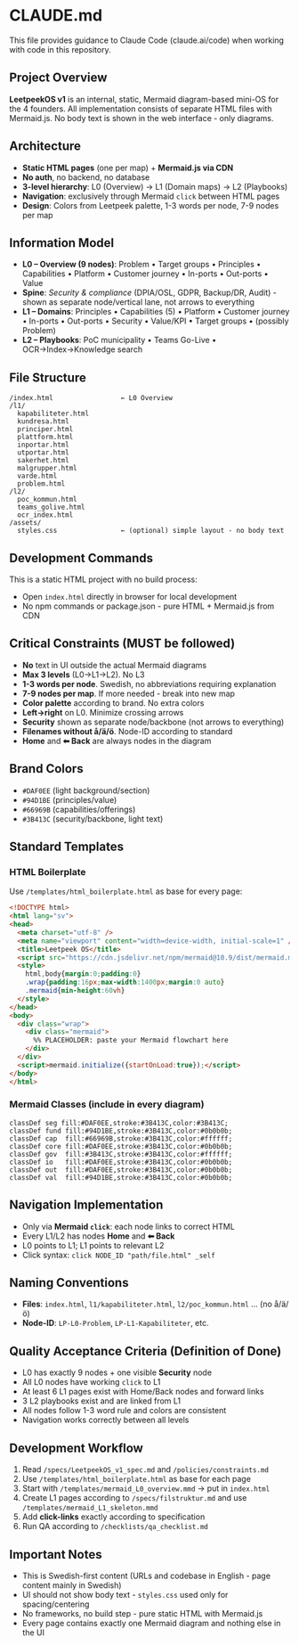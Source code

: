 # CLAUDE.md

This file provides guidance to Claude Code (claude.ai/code) when working with code in this repository.

## Project Overview

**LeetpeekOS v1** is an internal, static, Mermaid diagram-based mini-OS for the 4 founders. All implementation consists of separate HTML files with Mermaid.js. No body text is shown in the web interface - only diagrams.

## Architecture

- **Static HTML pages** (one per map) + **Mermaid.js via CDN**
- **No auth**, no backend, no database
- **3-level hierarchy**: L0 (Overview) → L1 (Domain maps) → L2 (Playbooks)
- **Navigation**: exclusively through Mermaid `click` between HTML pages
- **Design**: Colors from Leetpeek palette, 1-3 words per node, 7-9 nodes per map

## Information Model

- **L0 – Overview (9 nodes)**: Problem • Target groups • Principles • Capabilities • Platform • Customer journey • In-ports • Out-ports • Value
- **Spine**: *Security & compliance* (DPIA/OSL, GDPR, Backup/DR, Audit) - shown as separate node/vertical lane, not arrows to everything
- **L1 – Domains**: Principles • Capabilities (5) • Platform • Customer journey • In-ports • Out-ports • Security • Value/KPI • Target groups • (possibly Problem)
- **L2 – Playbooks**: PoC municipality • Teams Go-Live • OCR→Index→Knowledge search

## File Structure

```
/index.html                 ← L0 Overview
/l1/
  kapabiliteter.html
  kundresa.html
  principer.html
  plattform.html
  inportar.html
  utportar.html
  sakerhet.html
  malgrupper.html
  varde.html
  problem.html
/l2/
  poc_kommun.html
  teams_golive.html
  ocr_index.html
/assets/
  styles.css                ← (optional) simple layout - no body text
```

## Development Commands

This is a static HTML project with no build process:
- Open `index.html` directly in browser for local development
- No npm commands or package.json - pure HTML + Mermaid.js from CDN

## Critical Constraints (MUST be followed)

- **No** text in UI outside the actual Mermaid diagrams
- **Max 3 levels** (L0→L1→L2). No L3
- **1-3 words per node**. Swedish, no abbreviations requiring explanation
- **7-9 nodes per map**. If more needed - break into new map
- **Color palette** according to brand. No extra colors
- **Left→right** on L0. Minimize crossing arrows
- **Security** shown as separate node/backbone (not arrows to everything)
- **Filenames without å/ä/ö**. Node-ID according to standard
- **Home** and **⬅︎ Back** are always nodes in the diagram

## Brand Colors

- `#DAF0EE` (light background/section)
- `#94D1BE` (principles/value)
- `#66969B` (capabilities/offerings)
- `#3B413C` (security/backbone, light text)

## Standard Templates

### HTML Boilerplate
Use `/templates/html_boilerplate.html` as base for every page:
```html
<!DOCTYPE html>
<html lang="sv">
<head>
  <meta charset="utf-8" />
  <meta name="viewport" content="width=device-width, initial-scale=1" />
  <title>Leetpeek OS</title>
  <script src="https://cdn.jsdelivr.net/npm/mermaid@10.9/dist/mermaid.min.js"></script>
  <style>
    html,body{margin:0;padding:0}
    .wrap{padding:16px;max-width:1400px;margin:0 auto}
    .mermaid{min-height:60vh}
  </style>
</head>
<body>
  <div class="wrap">
    <div class="mermaid">
      %% PLACEHOLDER: paste your Mermaid flowchart here
    </div>
  </div>
  <script>mermaid.initialize({startOnLoad:true});</script>
</body>
</html>
```

### Mermaid Classes (include in every diagram)
```mermaid
classDef seg fill:#DAF0EE,stroke:#3B413C,color:#3B413C;
classDef fund fill:#94D1BE,stroke:#3B413C,color:#0b0b0b;
classDef cap  fill:#66969B,stroke:#3B413C,color:#ffffff;
classDef core fill:#DAF0EE,stroke:#3B413C,color:#0b0b0b;
classDef gov  fill:#3B413C,stroke:#3B413C,color:#ffffff;
classDef io   fill:#DAF0EE,stroke:#3B413C,color:#0b0b0b;
classDef out  fill:#DAF0EE,stroke:#3B413C,color:#0b0b0b;
classDef val  fill:#94D1BE,stroke:#3B413C,color:#0b0b0b;
```

## Navigation Implementation

- Only via **Mermaid `click`**: each node links to correct HTML
- Every L1/L2 has nodes **Home** and **⬅︎ Back**
- L0 points to L1; L1 points to relevant L2
- Click syntax: `click NODE_ID "path/file.html" _self`

## Naming Conventions

- **Files**: `index.html`, `l1/kapabiliteter.html`, `l2/poc_kommun.html` … (no å/ä/ö)
- **Node-ID**: `LP-L0-Problem`, `LP-L1-Kapabiliteter`, etc.

## Quality Acceptance Criteria (Definition of Done)

- L0 has exactly 9 nodes + one visible **Security** node
- All L0 nodes have working `click` to L1
- At least 6 L1 pages exist with Home/Back nodes and forward links
- 3 L2 playbooks exist and are linked from L1
- All nodes follow 1-3 word rule and colors are consistent
- Navigation works correctly between all levels

## Development Workflow

1. Read `/specs/LeetpeekOS_v1_spec.md` and `/policies/constraints.md`
2. Use `/templates/html_boilerplate.html` as base for each page
3. Start with `/templates/mermaid_L0_overview.mmd` → put in `index.html`
4. Create L1 pages according to `/specs/filstruktur.md` and use `/templates/mermaid_L1_skeleton.mmd`
5. Add **click-links** exactly according to specification
6. Run QA according to `/checklists/qa_checklist.md`

## Important Notes

- This is Swedish-first content (URLs and codebase in English - page content mainly in Swedish)
- UI should not show body text - `styles.css` used only for spacing/centering
- No frameworks, no build step - pure static HTML with Mermaid.js
- Every page contains exactly one Mermaid diagram and nothing else in the UI
